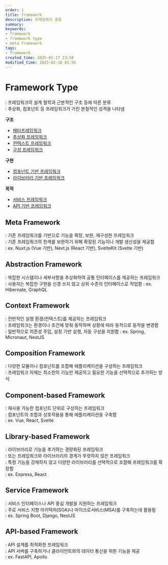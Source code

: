 ```yaml
---
order: 1
title: framework
description: 프레임워크 종류
summary:
keywords:
- framework
- framework type
- meta framework
tags:
- framework
created_time: 2025-02-17 23:58
modified_time: 2025-02-18 01:55
---
```


# Framework Type
: 프레임워크의 설계 철학과 근본적인 구조 등에 따른 분류  
: 추상화, 컴포넌트 등 프레임워크가 가진 본질적인 성격을 나타냄  

**구조**
- [메타프레임워크](#meta-framework)
- [추상화 프레임워크](#abstraction-framework)
- [컨텍스트 프레임워크](#context-framework)
- [구성 프레임워크](#composition-framework)

**구현**
- [컴포넌트 기반 프레임워크](#component-based-framework)
- [라이브러리 기반 프레임워크](#library-based-framework)

**목적**
- [서비스 프레임워크](#service-framework)
- [API 기반 프레임워크](#api-based-framework)



## Meta Framework
: 기존 프레임워크를 기반으로 기능을 확장, 보완, 재구성한 프레임워크  
: 기존 프레임워크의 한계를 보완하기 위해 확장된 기능이나 개발 생산성을 제공함  
: ex. Nuxt.js (Vue 기반), Next.js (React 기반), SvelteKit (Svelte 기반)



## Abstraction Framework
: 복잡한 시스템이나 세부사항을 추상화하여 공통 인터페이스를 제공하는 프레임워크  
: 사용자는 복잡한 구현을 신경 쓰지 않고 상위 수준의 인터페이스로 작업함
: ex. Hibernate, GraphQL



## Context Framework
: 전반적인 실행 환경(컨텍스트)를 제공하는 프레임워크  
: 프레임워크는 환경이나 조건에 맞춰 동작하며 상황에 따라 동적으로 동작을 변경함  
: 일반적으로 의존성 주입, 설정 기반 실행, 자동 구성을 지원함
: ex. Spring, Micronaut, NestJS  



## Composition Framework
: 다양한 모듈이나 컴포넌트를 조합해 애플리케이션을 구성하는 프레임워크  
: 프레임워크 자체는 최소한의 기능만 제공하고 필요한 기능을 선택적으로 추가하는 방식  



## Component-based Framework
: 재사용 가능한 컴포넌트 단위로 구성하는 프레임워크  
: 컴포넌트의 조합과 상호작용을 통해 애플리케이션을 구축함  
: ex. Vue, React, Svelte



## Library-based Framework
: 라이브러리로 기능을 추가하는 경량화된 프레임워크  
: 또는 프레임워크와 라이브러리의 경계가 뚜렷하지 않은 프레임워크  
: 특정 기능을 강제하지 않고 다양한 라이브러리를 선택적으로 조합해 프레임워크를 확장함  
: ex. Express, React 


## Service Framework
: 서비스 인터페이스나 API 중심 개발을 지원하는 프레임워크  
: 주로 서비스 지향 아키텍처(SOA)나 마이크로서비스(MSA)를 구축하는데 활용됨  
: ex. Spring Boot, Django, NestJS  



## API-based Framework
: API 설계를 최적화한 프레임워크  
: API 서버를 구축하거나 클라이언트와의 데이터 통신을 위한 기능을 제공  
: ex. FastAPI, Apollo